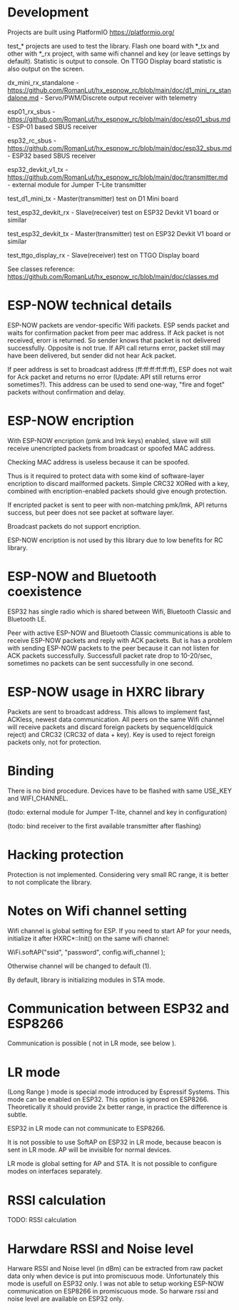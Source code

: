 # Development

 Projects are built using PlatformIO https://platformio.org/

 test_* projects are used to test the library. Flash one board with *_tx and other with *_rx project, with same wifi channel and key (or leave settings by default). Statistic is output to console. On TTGO Display board statistic is also output on the screen.

 dx_mini_rx_standalone - https://github.com/RomanLut/hx_espnow_rc/blob/main/doc/d1_mini_rx_standalone.md - Servo/PWM/Discrete output receiver with telemetry

 esp01_rx_sbus - https://github.com/RomanLut/hx_espnow_rc/blob/main/doc/esp01_sbus.md - ESP-01 based SBUS receiver

 esp32_rc_sbus - https://github.com/RomanLut/hx_espnow_rc/blob/main/doc/esp32_sbus.md - ESP32 based SBUS receiver

 esp32_devkit_v1_tx - https://github.com/RomanLut/hx_espnow_rc/blob/main/doc/transmitter.md - external module for Jumper T-Lite transmitter

 test_d1_mini_tx - Master(transmitter) test on D1 Mini board

 test_esp32_devkit_rx - Slave(receiver) test on ESP32 Devkit V1 board or similar

 test_esp32_devkit_tx - Master(transmitter) test on ESP32 Devkit V1 board or similar

 test_ttgo_display_rx - Slave(receiver) test on TTGO Display board 


 See classes reference: https://github.com/RomanLut/hx_espnow_rc/blob/main/doc/classes.md
 

# ESP-NOW technical details
ESP-NOW packets are vendor-specific Wifi packets. ESP sends packet and waits for confirmation packet from peer mac address.
If Ack packet is not received, erorr is returned. So sender knows that packet is not delivered successfully. 
Opposite is not true. If API call returns error, packet still may have been delivered, but sender did not hear Ack packet.

If peer address is set to broadcast address (ff:ff:ff:ff:ff:ff), ESP does not wait for Ack packet and returns no error (Update: API still returns error sometimes?). This address can be used to send one-way, "fire and foget" packets without confirmation and delay.

# ESP-NOW encription

With ESP-NOW encription (pmk and lmk keys) enabled, slave will still receive unencripted packets from broadcast or spoofed MAC address. 

Checking MAC address is useless because it can be spoofed.

Thus is it required to protect data with some kind of software-layer encription to discard mailformed packets. Simple CRC32 XORed with a key, combined with encription-enabled packets should give enough protection.

If encripted packet is sent to peer with non-matching pmk/lmk, API returns success, but peer does not see packet at software layer.

Broadcast packets do not support encription.

ESP-NOW encription is not used by this library due to low benefits for RC library.


# ESP-NOW and Bluetooth coexistence

ESP32 has single radio which is shared between Wifi, Bluetooth Classic and Bluetooth LE.

Peer with active ESP-NOW and Bluetooth Classic communications is able to receive ESP-NOW packets and reply with ACK packets. But is has a problem with sending ESP-NOW packets to the peer because it can not listen for ACK packets successfully. Successfull packet rate drop to 10-20/sec, sometimes no packets can be sent successfully in one second.

# ESP-NOW usage in HXRC library

Packets are sent to broadcast address. This allows to implement fast, ACKless, newest data communication. All peers on the same Wifi channel will receive packets and discard foreign packets by sequenceId(quick reject) and CRC32 (CRC32 of data + key). Key is used to reject foreign packets only, not for protection.

# Binding 
                                                                                  
There is no bind procedure. Devices have to be flashed with same USE_KEY and WIFI_CHANNEL.

(todo: external module for Jumper T-lite, channel and key in configuration)

(todo: bind receiver to the first available transmitter after flashing)

# Hacking protection

Protection is not implemented. Considering very small RC range, it is better to not complicate the library.

# Notes on Wifi channel setting

Wifi channel is global setting for ESP. If you need to start AP for your needs, initialize it after HXRC*::Init() on the same wifi channel:

WiFi.softAP("ssid", "password", config.wifi_channel );

Otherwise channel will be changed to default (1).

By default, library is initializing modules in STA mode.

# Communication between ESP32 and ESP8266

Communication is possible ( not in LR mode, see below ).

# LR mode 

(Long Range ) mode is special mode introduced by Espressif Systems. This mode can be enabled on ESP32. This option is ignored on ESP8266. 
Theoretically it should provide 2x better range, in practice the difference is subtle. 

ESP32 in LR mode can not communicate to ESP8266.

It is not possible to use SoftAP on ESP32 in LR mode, because beacon is sent in LR mode. AP will be invisible for normal devices.

LR mode is global setting for AP and STA. It is not possible to configure modes on interfaces separately.

# RSSI calculation

TODO: RSSI calculation

# Harwdare RSSI and Noise level

Harware RSSI and Noise level (in dBm) can be extracted from raw packet data only when device is put into promiscuous mode.
Unfortunately this mode is usefull on ESP32 only. I was not able to setup working ESP-NOW communication on ESP8266 in promiscuous mode. 
So harware rssi and noise level are available on ESP32 only.
